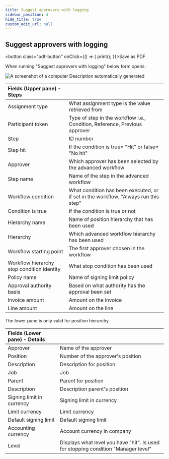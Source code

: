 ```yaml
---
title: Suggest approvers with logging
sidebar_position: 4
hide_title: true
custom_edit_url: null
---
```

## Suggest approvers with logging 
<button class="pdf-button" onClick={() => { print(); }}>Save as PDF</button>

When running "Suggest approvers with logging" below form opens.

![A screenshot of a computer Description automatically generated](@site/static/img/media/image96.png)

| Fields (Upper pane) - Steps               | |
|:-|:-|
| Assignment type                            | What assignment type is the value retrieved from                                    |
| Participant token                          | Type of step in the workflow i.e., Condition, Reference, Previous approver          |
| Step                                       | ID number                                                                           |
| Step hit                                   | If the condition is true= "Hit" or false= "No hit"                                  |
| Approver                                   | Which approver has been selected by the advanced workflow                           |
| Step name                                  | Name of the step in the advanced workflow                                           |
| Workflow condition                         | What condition has been executed, or if set in the workflow, "Always run this step" |
| Condition is true                          | If the condition is true or not                                                     |
| Hierarchy name                             | Name of position hierarchy that has been used                                       |
| Hierarchy                                  | Which advanced workflow hierarchy has been used                                     |
| Workflow starting point                    | The first approver chosen in the workflow                                           |
| Workflow hierarchy stop condition identity | What stop condition has been used                                                   |
| Policy name                                | Name of signing limit policy                                                        |
| Approval authority basis                   | Based on what authority has the approval been set                                   |
| Invoice amount                             | Amount on the invoice                                                               |
| Line amount                                | Amount on the line                                                                  |

The lower pane is only valid for position hierarchy.

| Fields (Lower pane) - Details | |
|:-|:-|
| Approver                       | Name of the approver                                                               |
| Position                       | Number of the approver's position                                                  |
| Description                    | Description for position                                                           |
| Job                            | Job                                                                                |
| Parent                         | Parent for position                                                                |
| Description                    | Description parent's position                                                      |
| Signing limit in currency      | Signing limit in currency                                                          |
| Limit currency                 | Limit currency                                                                     |
| Default signing limit          | Default signing limit                                                              |
| Accounting currency            | Account currency in company                                                        |
| Level                          | Displays what level you have "hit". Is used for stopping condition "Manager level" |

